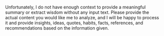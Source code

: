Unfortunately, I do not have enough context to provide a meaningful summary or extract wisdom without any input text. Please provide the actual content you would like me to analyze, and I will be happy to process it and provide insights, ideas, quotes, habits, facts, references, and recommendations based on the information given.
